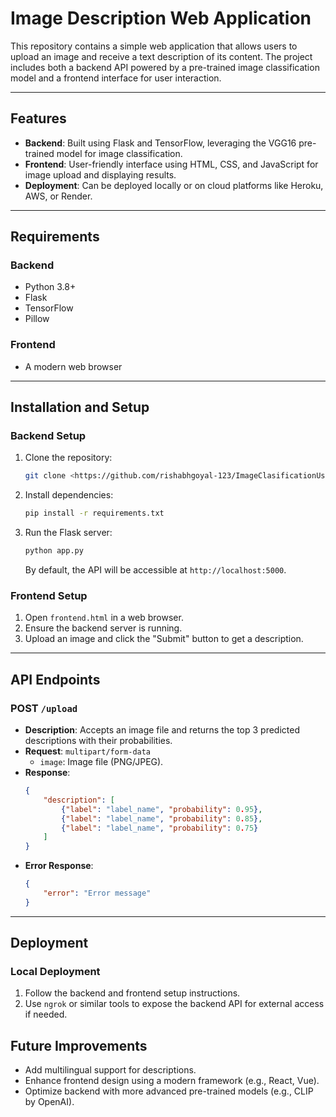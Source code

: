 # Image Description Web Application

This repository contains a simple web application that allows users to upload an image and receive a text description of its content. The project includes both a backend API powered by a pre-trained image classification model and a frontend interface for user interaction.

---

## Features
- **Backend**: Built using Flask and TensorFlow, leveraging the VGG16 pre-trained model for image classification.
- **Frontend**: User-friendly interface using HTML, CSS, and JavaScript for image upload and displaying results.
- **Deployment**: Can be deployed locally or on cloud platforms like Heroku, AWS, or Render.

---

## Requirements

### Backend
- Python 3.8+
- Flask
- TensorFlow
- Pillow

### Frontend
- A modern web browser

---

## Installation and Setup

### Backend Setup
1. Clone the repository:
   ```bash
   git clone <https://github.com/rishabhgoyal-123/ImageClasificationUsingPretrainedModel.git>
   ```
2. Install dependencies:
   ```bash
   pip install -r requirements.txt
   ```
3. Run the Flask server:
   ```bash
   python app.py
   ```
   By default, the API will be accessible at `http://localhost:5000`.

### Frontend Setup
1. Open `frontend.html` in a web browser.
2. Ensure the backend server is running.
3. Upload an image and click the "Submit" button to get a description.

---

## API Endpoints

### POST `/upload`
- **Description**: Accepts an image file and returns the top 3 predicted descriptions with their probabilities.
- **Request**: `multipart/form-data`
  - `image`: Image file (PNG/JPEG).
- **Response**:
  ```json
  {
      "description": [
          {"label": "label_name", "probability": 0.95},
          {"label": "label_name", "probability": 0.85},
          {"label": "label_name", "probability": 0.75}
      ]
  }
  ```
- **Error Response**:
  ```json
  {
      "error": "Error message"
  }
  ```

---

## Deployment

### Local Deployment
1. Follow the backend and frontend setup instructions.
2. Use `ngrok` or similar tools to expose the backend API for external access if needed.


## Future Improvements
- Add multilingual support for descriptions.
- Enhance frontend design using a modern framework (e.g., React, Vue).
- Optimize backend with more advanced pre-trained models (e.g., CLIP by OpenAI).
